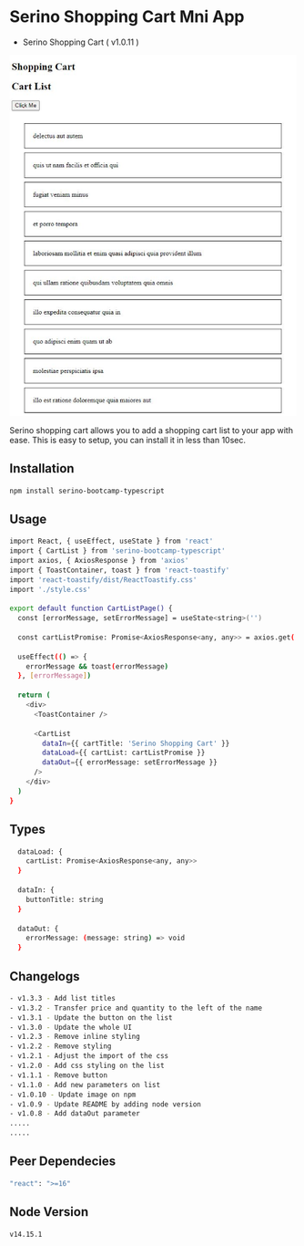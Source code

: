 # Serino Shopping Cart Mni App

- Serino Shopping Cart ( v1.0.11 )

![Mini App Shopping Cart](https://github.com/kkbjjtllavora/serino-bootcamp-typescript/blob/HEAD/images/mini-app-ss.JPG?raw=true)

Serino shopping cart allows you to add a shopping cart list to your app with ease. This is easy to setup, you can install it in less than 10sec.

## Installation

```sh
npm install serino-bootcamp-typescript
```

## Usage

```sh
import React, { useEffect, useState } from 'react'
import { CartList } from 'serino-bootcamp-typescript'
import axios, { AxiosResponse } from 'axios'
import { ToastContainer, toast } from 'react-toastify'
import 'react-toastify/dist/ReactToastify.css'
import './style.css'

export default function CartListPage() {
  const [errorMessage, setErrorMessage] = useState<string>('')

  const cartListPromise: Promise<AxiosResponse<any, any>> = axios.get('./data.json')

  useEffect(() => {
    errorMessage && toast(errorMessage)
  }, [errorMessage])

  return (
    <div>
      <ToastContainer />

      <CartList
        dataIn={{ cartTitle: 'Serino Shopping Cart' }}
        dataLoad={{ cartList: cartListPromise }}
        dataOut={{ errorMessage: setErrorMessage }}
      />
    </div>
  )
}

```

## Types

```sh
  dataLoad: {
    cartList: Promise<AxiosResponse<any, any>>
  }

  dataIn: {
    buttonTitle: string
  }

  dataOut: {
    errorMessage: (message: string) => void
  }
```

## Changelogs

```sh
- v1.3.3 - Add list titles
- v1.3.2 - Transfer price and quantity to the left of the name
- v1.3.1 - Update the button on the list
- v1.3.0 - Update the whole UI
- v1.2.3 - Remove inline styling
- v1.2.2 - Remove styling
- v1.2.1 - Adjust the import of the css
- v1.2.0 - Add css styling on the list
- v1.1.1 - Remove button
- v1.1.0 - Add new parameters on list
- v1.0.10 - Update image on npm
- v1.0.9 - Update README by adding node version
- v1.0.8 - Add dataOut parameter
.....
.....
```

## Peer Dependecies

```sh
"react": ">=16"
```

## Node Version

```sh
v14.15.1
```
